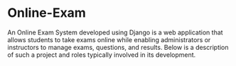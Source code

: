 # Online-Exam
An Online Exam System developed using Django is a web application that allows students to take exams online while enabling administrators or instructors to manage exams, questions, and results. Below is a description of such a project and roles typically involved in its development.
